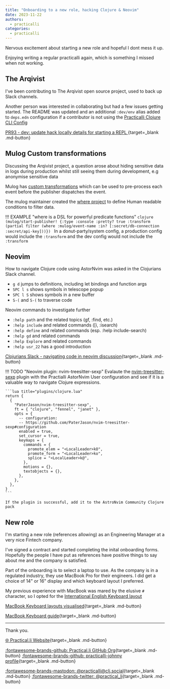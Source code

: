 ```yaml
---
title: "Onboarding to a new role, hacking Clojure & Neovim"
date: 2023-11-22
authors:
  - practicalli
categories:
  - practicalli
---
```


Nervous excitement about starting a new role and hopeful I dont mess it up.

Enjoying writing a regular practicalli again, which is something I missed when not working.

<!-- more -->

## The Arqivist

I've been contributing to The Arqivist open source project, used to back up Slack channels.

Another person was interested in collaborating but had a few issues getting started.  The README was updated and an additional `:dev/env` alias added to `deps.edn` configuration if a contributor is not using the [Practicalli Clojure CLI Config](https://practical.li/clojure/clojure-cli/practicalli-config/)

[PR93 - dev: update hack locally details for starting a REPL ](https://github.com/jcpsantiago/thearqivist/pull/93){target=_blank .md-button}


## Mulog Custom transformations

Discussing the Arqivist project, a question arose about hiding sensitive data in logs during production whilst still seeing them during development, e.g anonymise sensitive data

Mulog has [custom transformations](https://cljdoc.org/d/com.brunobonacci/mulog/0.9.0/doc/custom-transformations) which can be used to pre-process each event before the publisher dispatches the event.

The mulog maintainer created the [where project](https://github.com/BrunoBonacci/where) to define Human readable conditions to filter data.

!!! EXAMPLE "where is a DSL for powerful predicate functions"
    ```clojure
    (mulog/start-publisher!
      {:type :console
       :pretty? true
       :transform
       (partial filter (where :mulog/event-name :in? [:secret/db-connection :secret/api-key]))})
    ```
In a donut-party/system config, a production config would include the `:transform` and the dev config would not include the `:transform`


## Neovim

How to navigate Clojure code using AstorNvim was asked in the Clojurians Slack channel.

- `g d` jumps to definitions, including let bindings and function args
- `SPC l s` shows symbols in telescope popup
- `SPC l S` shows symbols in a new buffer
- `S-(` and `S-(` to traverse code

Neovim commands to investigate further

- `:help path` and the related topics (gf, :find, etc.)
- `:help include` and related commands ([i, :isearch)
- `:help define` and related commands (esp. :help include-search)
- `:help gd` and related commands
- `:help Explore` and related commands
- `:help usr_22` has a good introduction

[Clojurians Slack - navigating code in neovim discussion](https://clojurians.slack.com/archives/C0DF8R51A/p1700651248926689){target=_blank .md-button}

!!! TODO "Neovim plugin: nvim-treesitter-sexp"
    Evalaute the [nvim-treesitter-sexp](https://github.com/PaterJason/nvim-treesitter-sexp) plugin with the Practialli AstorNvim User configuration and see if it is a valuable way to navigate Clojure expressions.

    ```lua title="plugins/clojure.lua"
    return {
      {
        "PaterJason/nvim-treesitter-sexp",
        ft = { "clojure", "fennel", "janet" },
        opts = {
          -- configuration:
          -- https://github.com/PaterJason/nvim-treesitter-sexp#configuration
          enabled = true,
          set_cursor = true,
          keymaps = {
            commands = {
              promote_elem = "<LocalLeader>kO",
              promote_form = "<LocalLeader>ko",
              splice = "<LocalLeader>k@",
            },
            motions = {},
            textobjects = {},
          },
        },
      },
    }
    ```

    If the plugin is successful, add it to the AstroNvim Community Clojure pack


## New role

I'm starting a new role (references allowing) as an Engineering Manager at a very nice Fintech company.

I've signed a contract and started completing the inital onboarding forms.  Hopefully the people I have put as references have positive things to say about me and the company is satisfied.

Part of the onboarding is to select a laptop to use.  As the company is in a regulated industry, they use MacBook Pro for their engineers.  I did get a choice of 14" or 16" display and which keyboard layout I preferred.

My previous experience with MacBook was mared by the elusive `#` character, so I opted for the [International English Keyboard layout](https://keyshorts.com/blogs/blog/37615873-how-to-identify-macbook-keyboard-localization#us-international)

[MacBook Keyboard layouts visualised](https://keyshorts.com/blogs/blog/37615873-how-to-identify-macbook-keyboard-localization){target=_blank .md-button}

[MacBook Keyboard guide](https://keyshorts.com/blogs/blog/41999105-the-ultimate-guide-to-macbook-keyboard){target=_blank .md-button}


---
Thank you.

[:globe_with_meridians: Practical.li Website](https://practical.li){target=_blank .md-button}

[:fontawesome-brands-github: Practical.li GitHub Org](https://github.com/practicalli){target=_blank .md-button}
[:fontawesome-brands-github: practicalli-johnny profile](https://github.com/practicalli-johnny){target=_blank .md-button}

[:fontawesome-brands-mastodon: @practicalli@clj.social](https://clj.social/@practicalli){target=_blank .md-button}
[:fontawesome-brands-twitter: @practical_li](https://twitter.com/practcial_li){target=_blank .md-button}

